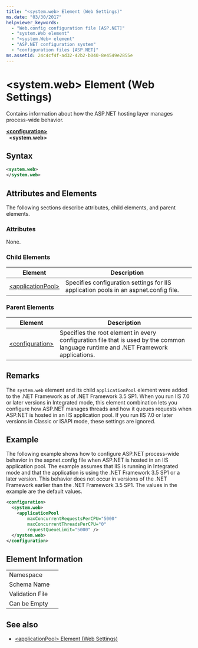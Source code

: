 ```yaml
---
title: "<system.web> Element (Web Settings)"
ms.date: "03/30/2017"
helpviewer_keywords: 
  - "Web.config configuration file [ASP.NET]"
  - "system.Web element"
  - "<system.Web> element"
  - "ASP.NET configuration system"
  - "configuration files [ASP.NET]"
ms.assetid: 24c4cf4f-ad32-42b2-b040-8e4549e2855e
---
```

# \<system.web> Element (Web Settings)
Contains information about how the ASP.NET hosting layer manages process-wide behavior.  
  
[**\<configuration>**](../configuration-element.md)  
&nbsp;&nbsp;**\<system.web>**  
  
## Syntax  
  
```xml  
<system.web>  
</system.web>  
```  
  
## Attributes and Elements  

The following sections describe attributes, child elements, and parent elements.  
  
### Attributes  

None.  
  
### Child Elements  
  
|Element|Description|  
|-------------|-----------------|  
|[\<applicationPool>](applicationpool-element-web-settings.md)|Specifies configuration settings for IIS application pools in an aspnet.config file.|  
  
### Parent Elements  
  
|Element|Description|  
|-------------|-----------------|  
|[\<configuration>](../configuration-element.md)|Specifies the root element in every configuration file that is used by the common language runtime and .NET Framework applications.|  
  
## Remarks  

The `system.web` element and its child `applicationPool` element were added to the .NET Framework as of .NET Framework 3.5 SP1. When you run IIS 7.0 or later versions in Integrated mode, this element combination lets you configure how ASP.NET manages threads and how it queues requests when ASP.NET is hosted in an IIS application pool. If you run IIS 7.0 or later versions in Classic or ISAPI mode, these settings are ignored.  
  
## Example  

The following example shows how to configure ASP.NET process-wide behavior in the aspnet.config file when ASP.NET is hosted in an IIS application pool. The example assumes that IIS is running in Integrated mode and that the application is using the .NET Framework 3.5 SP1 or a later version. This behavior does not occur in versions of the .NET Framework earlier than the .NET Framework 3.5 SP1. The values in the example are the default values.  
  
```xml  
<configuration>  
  <system.web>  
    <applicationPool
        maxConcurrentRequestsPerCPU="5000"
        maxConcurrentThreadsPerCPU="0"
        requestQueueLimit="5000" />  
  </system.web>  
</configuration>  
```  
  
## Element Information  
  
|||  
|-|-|  
|Namespace||  
|Schema Name||  
|Validation File||  
|Can be Empty||  
  
## See also

- [\<applicationPool> Element (Web Settings)](applicationpool-element-web-settings.md)
